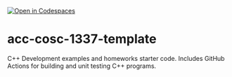 [![Open in Codespaces](https://classroom.github.com/assets/launch-codespace-f4981d0f882b2a3f0472912d15f9806d57e124e0fc890972558857b51b24a6f9.svg)](https://classroom.github.com/open-in-codespaces?assignment_repo_id=9844060)
# acc-cosc-1337-template
C++ Development examples and homeworks starter code.  Includes GitHub Actions for building and unit testing C++ programs.
